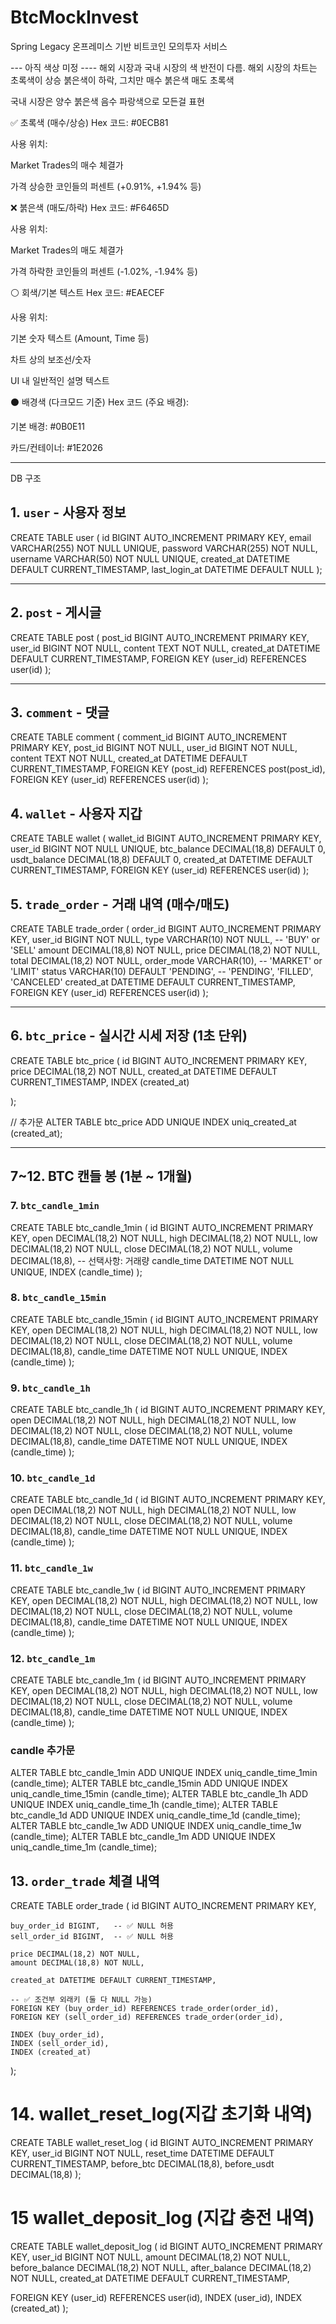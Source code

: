 # BtcMockInvest
Spring Legacy 온프레미스 기반 비트코인 모의투자 서비스

--- 아직 색상 미정 ----
해외 시장과 국내 시장의 색 반전이 다름.
해외 시장의 차트는 초록색이 상승 붉은색이 하락, 그치만 매수 붉은색 매도 초록색

국내 시장은
양수 붉은색 음수 파랑색으로 모든걸 표현

✅ 초록색 (매수/상승)
Hex 코드: #0ECB81

사용 위치:

Market Trades의 매수 체결가

가격 상승한 코인들의 퍼센트 (+0.91%, +1.94% 등)

❌ 붉은색 (매도/하락)
Hex 코드: #F6465D

사용 위치:

Market Trades의 매도 체결가

가격 하락한 코인들의 퍼센트 (-1.02%, -1.94% 등)

⚪ 회색/기본 텍스트
Hex 코드: #EAECEF

사용 위치:

기본 숫자 텍스트 (Amount, Time 등)

차트 상의 보조선/숫자

UI 내 일반적인 설명 텍스트

⚫ 배경색 (다크모드 기준)
Hex 코드 (주요 배경):

기본 배경: #0B0E11

카드/컨테이너: #1E2026

--- 


DB 구조 

## 1. `user` - 사용자 정보

CREATE TABLE user (
    id BIGINT AUTO_INCREMENT PRIMARY KEY,
    email VARCHAR(255) NOT NULL UNIQUE,
    password VARCHAR(255) NOT NULL,
		username VARCHAR(50) NOT NULL UNIQUE,
    created_at DATETIME DEFAULT CURRENT_TIMESTAMP,
    last_login_at DATETIME DEFAULT NULL
);

---

## 2. `post` - 게시글

CREATE TABLE post (
    post_id BIGINT AUTO_INCREMENT PRIMARY KEY,
    user_id BIGINT NOT NULL,
    content TEXT NOT NULL,
    created_at DATETIME DEFAULT CURRENT_TIMESTAMP,
    FOREIGN KEY (user_id) REFERENCES user(id)
);

---

## 3. `comment` - 댓글

CREATE TABLE comment (
    comment_id BIGINT AUTO_INCREMENT PRIMARY KEY,
    post_id BIGINT NOT NULL,
    user_id BIGINT NOT NULL,
    content TEXT NOT NULL,
    created_at DATETIME DEFAULT CURRENT_TIMESTAMP,
    FOREIGN KEY (post_id) REFERENCES post(post_id),
    FOREIGN KEY (user_id) REFERENCES user(id)
);

## 4. `wallet` - 사용자 지갑

CREATE TABLE wallet (
    wallet_id BIGINT AUTO_INCREMENT PRIMARY KEY,
    user_id BIGINT NOT NULL UNIQUE,
    btc_balance DECIMAL(18,8) DEFAULT 0,
    usdt_balance DECIMAL(18,8) DEFAULT 0,
    created_at DATETIME DEFAULT CURRENT_TIMESTAMP,
    FOREIGN KEY (user_id) REFERENCES user(id)
);

## 5. `trade_order` - 거래 내역 (매수/매도)

CREATE TABLE trade_order (
    order_id BIGINT AUTO_INCREMENT PRIMARY KEY,
    user_id BIGINT NOT NULL,
    type VARCHAR(10) NOT NULL,             -- 'BUY' or 'SELL'
    amount DECIMAL(18,8) NOT NULL,
    price DECIMAL(18,2) NOT NULL,
    total DECIMAL(18,2) NOT NULL,
    order_mode VARCHAR(10),                -- 'MARKET' or 'LIMIT'
    status VARCHAR(10) DEFAULT 'PENDING',  -- 'PENDING', 'FILLED', 'CANCELED'
    created_at DATETIME DEFAULT CURRENT_TIMESTAMP,
    FOREIGN KEY (user_id) REFERENCES user(id)
);

---

## 6. `btc_price` - 실시간 시세 저장 (1초 단위)

CREATE TABLE btc_price (
    id BIGINT AUTO_INCREMENT PRIMARY KEY,
    price DECIMAL(18,2) NOT NULL,
    created_at DATETIME DEFAULT CURRENT_TIMESTAMP,
    INDEX (created_at)

);

// 추가문
ALTER TABLE btc_price
ADD UNIQUE INDEX uniq_created_at (created_at);

---

## 7~12. BTC 캔들 봉 (1분 ~ 1개월)

### 7. `btc_candle_1min`  

CREATE TABLE btc_candle_1min (
    id BIGINT AUTO_INCREMENT PRIMARY KEY,
    open DECIMAL(18,2) NOT NULL,
    high DECIMAL(18,2) NOT NULL,
    low DECIMAL(18,2) NOT NULL,
    close DECIMAL(18,2) NOT NULL,
    volume DECIMAL(18,8),  -- 선택사항: 거래량
    candle_time DATETIME NOT NULL UNIQUE,
    INDEX (candle_time)
);

### 8. `btc_candle_15min`  

CREATE TABLE btc_candle_15min (
    id BIGINT AUTO_INCREMENT PRIMARY KEY,
    open DECIMAL(18,2) NOT NULL,
    high DECIMAL(18,2) NOT NULL,
    low DECIMAL(18,2) NOT NULL,
    close DECIMAL(18,2) NOT NULL,
    volume DECIMAL(18,8),
    candle_time DATETIME NOT NULL UNIQUE,
    INDEX (candle_time)
);

### 9. `btc_candle_1h`  

CREATE TABLE btc_candle_1h (
    id BIGINT AUTO_INCREMENT PRIMARY KEY,
    open DECIMAL(18,2) NOT NULL,
    high DECIMAL(18,2) NOT NULL,
    low DECIMAL(18,2) NOT NULL,
    close DECIMAL(18,2) NOT NULL,
    volume DECIMAL(18,8),
    candle_time DATETIME NOT NULL UNIQUE,
    INDEX (candle_time)
);

### 10. `btc_candle_1d`  

CREATE TABLE btc_candle_1d (
    id BIGINT AUTO_INCREMENT PRIMARY KEY,
    open DECIMAL(18,2) NOT NULL,
    high DECIMAL(18,2) NOT NULL,
    low DECIMAL(18,2) NOT NULL,
    close DECIMAL(18,2) NOT NULL,
    volume DECIMAL(18,8),
    candle_time DATETIME NOT NULL UNIQUE,
    INDEX (candle_time)
);

### 11. `btc_candle_1w`  

CREATE TABLE btc_candle_1w (
    id BIGINT AUTO_INCREMENT PRIMARY KEY,
    open DECIMAL(18,2) NOT NULL,
    high DECIMAL(18,2) NOT NULL,
    low DECIMAL(18,2) NOT NULL,
    close DECIMAL(18,2) NOT NULL,
    volume DECIMAL(18,8),
    candle_time DATETIME NOT NULL UNIQUE,
    INDEX (candle_time)
);

### 12. `btc_candle_1m`

CREATE TABLE btc_candle_1m (
    id BIGINT AUTO_INCREMENT PRIMARY KEY,
    open DECIMAL(18,2) NOT NULL,
    high DECIMAL(18,2) NOT NULL,
    low DECIMAL(18,2) NOT NULL,
    close DECIMAL(18,2) NOT NULL,
    volume DECIMAL(18,8),
    candle_time DATETIME NOT NULL UNIQUE,
    INDEX (candle_time)
);

### candle 추가문

ALTER TABLE btc_candle_1min ADD UNIQUE INDEX uniq_candle_time_1min (candle_time);
ALTER TABLE btc_candle_15min ADD UNIQUE INDEX uniq_candle_time_15min (candle_time);
ALTER TABLE btc_candle_1h ADD UNIQUE INDEX uniq_candle_time_1h (candle_time);
ALTER TABLE btc_candle_1d ADD UNIQUE INDEX uniq_candle_time_1d (candle_time);
ALTER TABLE btc_candle_1w ADD UNIQUE INDEX uniq_candle_time_1w (candle_time);
ALTER TABLE btc_candle_1m ADD UNIQUE INDEX uniq_candle_time_1m (candle_time);

## 13. `order_trade` 체결 내역

CREATE TABLE order_trade (
    id BIGINT AUTO_INCREMENT PRIMARY KEY,
    
    buy_order_id BIGINT,   -- ✅ NULL 허용
    sell_order_id BIGINT,  -- ✅ NULL 허용
    
    price DECIMAL(18,2) NOT NULL,
    amount DECIMAL(18,8) NOT NULL,
    
    created_at DATETIME DEFAULT CURRENT_TIMESTAMP,

    -- ✅ 조건부 외래키 (둘 다 NULL 가능)
    FOREIGN KEY (buy_order_id) REFERENCES trade_order(order_id),
    FOREIGN KEY (sell_order_id) REFERENCES trade_order(order_id),
    
    INDEX (buy_order_id),
    INDEX (sell_order_id),
    INDEX (created_at)
);

# 14. wallet_reset_log(지갑 초기화 내역)

CREATE TABLE wallet_reset_log (
  id BIGINT AUTO_INCREMENT PRIMARY KEY,
  user_id BIGINT NOT NULL,
  reset_time DATETIME DEFAULT CURRENT_TIMESTAMP,
  before_btc DECIMAL(18,8),
  before_usdt DECIMAL(18,8)
);

# 15 wallet_deposit_log (지갑 충전  내역)

CREATE TABLE wallet_deposit_log (
  id BIGINT AUTO_INCREMENT PRIMARY KEY,
  user_id BIGINT NOT NULL,
  amount DECIMAL(18,2) NOT NULL,
  before_balance DECIMAL(18,2) NOT NULL,
  after_balance DECIMAL(18,2) NOT NULL,
  created_at DATETIME DEFAULT CURRENT_TIMESTAMP,

  FOREIGN KEY (user_id) REFERENCES user(id),
  INDEX (user_id),
  INDEX (created_at)
);
